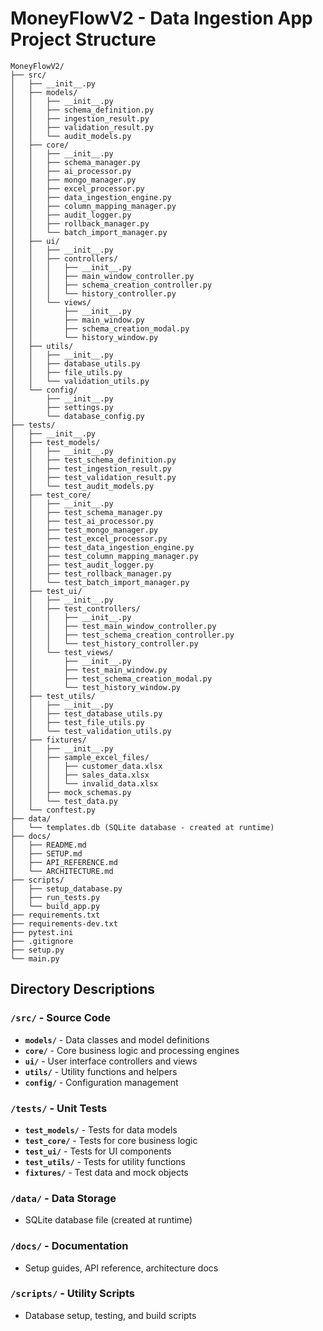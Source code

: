 # MoneyFlowV2 - Data Ingestion App Project Structure

```
MoneyFlowV2/
├── src/
│   ├── __init__.py
│   ├── models/
│   │   ├── __init__.py
│   │   ├── schema_definition.py
│   │   ├── ingestion_result.py
│   │   ├── validation_result.py
│   │   └── audit_models.py
│   ├── core/
│   │   ├── __init__.py
│   │   ├── schema_manager.py
│   │   ├── ai_processor.py
│   │   ├── mongo_manager.py
│   │   ├── excel_processor.py
│   │   ├── data_ingestion_engine.py
│   │   ├── column_mapping_manager.py
│   │   ├── audit_logger.py
│   │   ├── rollback_manager.py
│   │   └── batch_import_manager.py
│   ├── ui/
│   │   ├── __init__.py
│   │   ├── controllers/
│   │   │   ├── __init__.py
│   │   │   ├── main_window_controller.py
│   │   │   ├── schema_creation_controller.py
│   │   │   └── history_controller.py
│   │   └── views/
│   │       ├── __init__.py
│   │       ├── main_window.py
│   │       ├── schema_creation_modal.py
│   │       └── history_window.py
│   ├── utils/
│   │   ├── __init__.py
│   │   ├── database_utils.py
│   │   ├── file_utils.py
│   │   └── validation_utils.py
│   └── config/
│       ├── __init__.py
│       ├── settings.py
│       └── database_config.py
├── tests/
│   ├── __init__.py
│   ├── test_models/
│   │   ├── __init__.py
│   │   ├── test_schema_definition.py
│   │   ├── test_ingestion_result.py
│   │   ├── test_validation_result.py
│   │   └── test_audit_models.py
│   ├── test_core/
│   │   ├── __init__.py
│   │   ├── test_schema_manager.py
│   │   ├── test_ai_processor.py
│   │   ├── test_mongo_manager.py
│   │   ├── test_excel_processor.py
│   │   ├── test_data_ingestion_engine.py
│   │   ├── test_column_mapping_manager.py
│   │   ├── test_audit_logger.py
│   │   ├── test_rollback_manager.py
│   │   └── test_batch_import_manager.py
│   ├── test_ui/
│   │   ├── __init__.py
│   │   ├── test_controllers/
│   │   │   ├── __init__.py
│   │   │   ├── test_main_window_controller.py
│   │   │   ├── test_schema_creation_controller.py
│   │   │   └── test_history_controller.py
│   │   └── test_views/
│   │       ├── __init__.py
│   │       ├── test_main_window.py
│   │       ├── test_schema_creation_modal.py
│   │       └── test_history_window.py
│   ├── test_utils/
│   │   ├── __init__.py
│   │   ├── test_database_utils.py
│   │   ├── test_file_utils.py
│   │   └── test_validation_utils.py
│   ├── fixtures/
│   │   ├── __init__.py
│   │   ├── sample_excel_files/
│   │   │   ├── customer_data.xlsx
│   │   │   ├── sales_data.xlsx
│   │   │   └── invalid_data.xlsx
│   │   ├── mock_schemas.py
│   │   └── test_data.py
│   └── conftest.py
├── data/
│   └── templates.db (SQLite database - created at runtime)
├── docs/
│   ├── README.md
│   ├── SETUP.md
│   ├── API_REFERENCE.md
│   └── ARCHITECTURE.md
├── scripts/
│   ├── setup_database.py
│   ├── run_tests.py
│   └── build_app.py
├── requirements.txt
├── requirements-dev.txt
├── pytest.ini
├── .gitignore
├── setup.py
└── main.py
```

## Directory Descriptions

### `/src/` - Source Code
- **`models/`** - Data classes and model definitions
- **`core/`** - Core business logic and processing engines
- **`ui/`** - User interface controllers and views
- **`utils/`** - Utility functions and helpers
- **`config/`** - Configuration management

### `/tests/` - Unit Tests
- **`test_models/`** - Tests for data models
- **`test_core/`** - Tests for core business logic
- **`test_ui/`** - Tests for UI components
- **`test_utils/`** - Tests for utility functions
- **`fixtures/`** - Test data and mock objects

### `/data/` - Data Storage
- SQLite database file (created at runtime)

### `/docs/` - Documentation
- Setup guides, API reference, architecture docs

### `/scripts/` - Utility Scripts
- Database setup, testing, and build scripts
